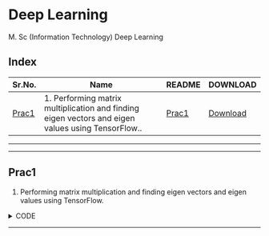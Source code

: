 # Deep Learning

M. Sc (Information Technology)
Deep Learning



## Index




| Sr.No. | Name | README | DOWNLOAD |
| --- | --- | --- | --- |
| [Prac1](/MscIT/Semester%204/Deep_Learning/Practical01/) | 1. Performing matrix multiplication and finding eigen vectors and eigen values using TensorFlow.. | [Prac1](#prac1) |  [Download](https://NinadKarlekar.github.io/Practical_BscIT_MscIT_Ninad/MscIT/Semester%204/Deep_Learning/Practical01/DL_1.py) |


******************
---------------------

## Prac1

1. Performing matrix multiplication and finding eigen vectors and eigen values using TensorFlow.



<details>
<summary>CODE</summary>

```python
# Aim: Performing matrix multiplication and finding eigen vectors and eigen values using TensorFlow.

import tensorflow as tf

print("Matrix Multiplication Demo")
x = tf.constant([1, 2, 3, 4, 5, 6], shape=[2, 3])
print(x)

y = tf.constant([7, 8, 9, 10, 11, 12], shape=[3, 2])
print(y)

z = tf.matmul(x, y)
print("Product:", z)

e_matrix_A = tf.random.uniform(
    [2, 2], minval=3, maxval=10, dtype=tf.float32, name="matrixA"
)
print("Matrix A:\n{}\n\n".format(e_matrix_A))
eigen_values_A, eigen_vectors_A = tf.linalg.eigh(e_matrix_A)
print(
    "Eigen Vectors:\n{}\n\nEigen Values:\n{}\n".format(eigen_vectors_A, eigen_values_A)
)


```

</details>


******************************************************

<!-- | Sr.No. | Name | README | DOWNLOAD |
| --- | --- | --- | --- |
| [Prac1](/MscIT/Semester%204/Deep_Learning/Practical01/) | 1. Performing matrix multiplication and finding eigen vectors and eigen values using TensorFlow.. | [Prac1](#prac1) |  [Download](https://NinadKarlekar.github.io/Practical_BscIT_MscIT_Ninad/MscIT/Semester%204/Deep_Learning/Practical01/DL_1.py) | -->